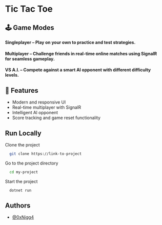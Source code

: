 
# Tic Tac Toe

## 🕹️ Game Modes
#### Singleplayer – Play on your own to practice and test strategies.
#### Multiplayer – Challenge friends in real-time online matches using SignalR for seamless gameplay.
#### VS A.I. – Compete against a smart AI opponent with different difficulty levels.


## 🔧 Features
- Modern and responsive UI
- Real-time multiplayer with SignalR
- Intelligent AI opponent
- Score tracking and game reset functionality
## Run Locally

Clone the project

```bash
  git clone https://link-to-project
```

Go to the project directory

```bash
  cd my-project
```

Start the project

```bash
  dotnet run
```


## Authors

- [@0xNigg4](https://wwww.github.com/0xNigg4)

